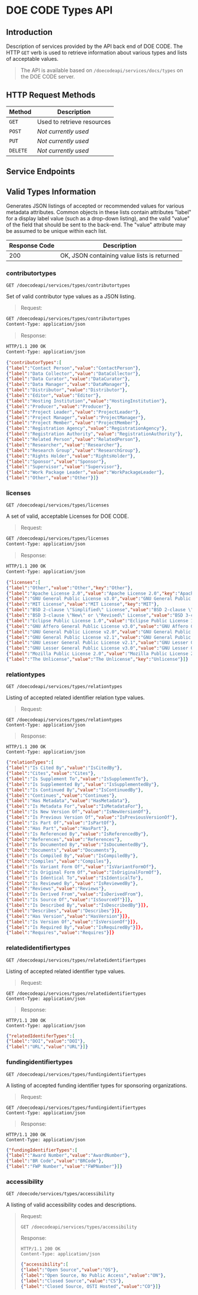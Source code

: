 DOE CODE Types API
==================

Introduction
------------
Description of services provided by the API back end of DOE CODE.  The HTTP `GET` verb is used to retrieve information about various
types and lists of acceptable values.

> The API is available based on `/doecodeapi/services/docs/types` on the DOE CODE server.

HTTP Request Methods
--------------------

| Method | Description |
| --- | --- |
| `GET` | Used to retrieve resources |
| `POST` | *Not currently used* |
| `PUT` | *Not currently used* |
| `DELETE` | *Not currently used* |

Service Endpoints
-----------------

## Valid Types Information

Generates JSON listings of accepted or recommended values for various metadata
attributes.  Common objects in these lists contain attributes "label" for a display
label value (such as a drop-down listing), and the valid "value" of the field that
should be sent to the back-end.  The "value" attribute may be assumed to be
unique within each list.

| Response Code | Description |
| --- | --- |
| 200 | OK, JSON containing value lists is returned |

### contributortypes

`GET /doecodeapi/services/types/contributortypes`

Set of valid contributor type values as a JSON listing.

> Request:
```html
GET /doecodeapi/services/types/contributortypes
Content-Type: application/json
```
> Response:
```html
HTTP/1.1 200 OK
Content-Type: application/json
```
```json
{"contributorTypes":[
{"label":"Contact Person","value":"ContactPerson"},
{"label":"Data Collector","value":"DataCollector"},
{"label":"Data Curator","value":"DataCurator"},
{"label":"Data Manager","value":"DataManager"},
{"label":"Distributor","value":"Distributor"},
{"label":"Editor","value":"Editor"},
{"label":"Hosting Institution","value":"HostingInstitution"},
{"label":"Producer","value":"Producer"},
{"label":"Project Leader","value":"ProjectLeader"},
{"label":"Project Manager","value":"ProjectManager"},
{"label":"Project Member","value":"ProjectMember"},
{"label":"Registration Agency","value":"RegistrationAgency"},
{"label":"Registration Authority","value":"RegistrationAuthority"},
{"label":"Related Person","value":"RelatedPerson"},
{"label":"Researcher","value":"Researcher"},
{"label":"Research Group","value":"ResearchGroup"},
{"label":"Rights Holder","value":"RightsHolder"},
{"label":"Sponsor","value":"Sponsor"},
{"label":"Supervisor","value":"Supervisor"},
{"label":"Work Package Leader","value":"WorkPackageLeader"},
{"label":"Other","value":"Other"}]}
```

### licenses

`GET /doecodeapi/services/types/licenses`

A set of valid, acceptable Licenses for DOE CODE.

> Request:
```html
GET /doecodeapi/services/types/licenses
Content-Type: application/json
```
> Response:
```html
HTTP/1.1 200 OK
Content-Type: application/json
```
```json
{"licenses":[
{"label":"Other","value":"Other","key":"Other"},
{"label":"Apache License 2.0","value":"Apache License 2.0","key":"Apache"},
{"label":"GNU General Public License v3.0","value":"GNU General Public License v3.0","key":"GNU3"},
{"label":"MIT License","value":"MIT License","key":"MIT"},
{"label":"BSD 2-clause \"Simplified\" License","value":"BSD 2-clause \"Simplified\" License","key":"BSD2"},
{"label":"BSD 3-clause \"New\" or \"Revised\" License","value":"BSD 3-clause \"New\" or \"Revised\" License","key":"BSD3"},
{"label":"Eclipse Public License 1.0","value":"Eclipse Public License 1.0","key":"Eclipse1"},
{"label":"GNU Affero General Public License v3.0","value":"GNU Affero General Public License v3.0","key":"GNUAffero3"},
{"label":"GNU General Public License v2.0","value":"GNU General Public License v2.0","key":"GNUpublic2"},
{"label":"GNU General Public License v2.1","value":"GNU General Public License v2.1","key":"GNUpublic21"},
{"label":"GNU Lesser General Public License v2.1","value":"GNU Lesser General Public License v2.1","key":"GNUlesser21"},
{"label":"GNU Lesser General Public License v3.0","value":"GNU Lesser General Public License v3.0","key":"GNUlesser3"},
{"label":"Mozilla Public License 2.0","value":"Mozilla Public License 2.0","key":"MOZ2"},
{"label":"The Unlicense","value":"The Unlicense","key":"Unlicense"}]}
```

### relationtypes

 `GET /doecodeapi/services/types/relationtypes`

Listing of accepted related identifier relation type values.

> Request:
```
GET /doecodeapi/services/types/relationtypes
Content-Type: application/json
```
> Response:
```
HTTP/1.1 200 OK
Content-Type: application/json
```
```json
{"relationTypes":[
{"label":"Is Cited By","value":"IsCitedBy"},
{"label":"Cites","value":"Cites"},
{"label":"Is Supplement To","value":"IsSupplementTo"},
{"label":"Is Supplemented By","value":"IsSupplementedBy"},
{"label":"Is Continued By","value":"IsContinuedBy"},
{"label":"Continues","value":"Continues"},
{"label":"Has Metadata","value":"HasMetadata"},
{"label":"Is Metadata For","value":"IsMetadataFor"},
{"label":"Is New Version Of","value":"IsNewVersionOf"},
{"label":"Is Previous Version Of","value":"IsPreviousVersionOf"},
{"label":"Is Part Of","value":"IsPartOf"},
{"label":"Has Part","value":"HasPart"},
{"label":"Is Referenced By","value":"IsReferencedBy"},
{"label":"References","value":"References"},
{"label":"Is Documented By","value":"IsDocumentedBy"},
{"label":"Documents","value":"Documents"},
{"label":"Is Compiled By","value":"IsCompiledBy"},
{"label":"Compiles","value":"Compiles"},
{"label":"Is Variant Form Of","value":"IsVariantFormOf"},
{"label":"Is Original Form Of","value":"IsOriginalFormOf"},
{"label":"Is Identical To","value":"IsIdenticalTo"},
{"label":"Is Reviewed By","value":"IsReviewedBy"},
{"label":"Reviews","value":"Reviews"},
{"label":"Is Derived From","value":"IsDerivedFrom"},
{"label":"Is Source Of","value":"IsSourceOf"}]},
{"label":"Is Described By","value":"IsDescribedBy"}]},
{"label":"Describes","value":"Describes"}]},
{"label":"Has Version","value":"HasVersion"}]},
{"label":"Is Version Of","value":"IsVersionOf"}]},
{"label":"Is Required By","value":"IsRequiredBy"}]},
{"label":"Requires","value":"Requires"}]}
```

### relatedidentifiertypes 

`GET /doecodeapi/services/types/relatedidentifiertypes`

Listing of accepted related identifier type values.

> Request:
```
GET /doecodeapi/services/types/relatedidentifiertypes
Content-Type: application/json
```
> Response:
```
HTTP/1.1 200 OK
Content-Type: application/json
```
```json
{"relatedIdentiferTypes":[
{"label":"DOI","value":"DOI"},
{"label":"URL","value":"URL"}]}
```

### fundingidentifiertypes

`GET /doecodeapi/services/types/fundingidentifiertypes`

A listing of accepted funding identifier types for sponsoring organizations.

> Request:
```
GET /doecodeapi/services/types/fundingidentifiertypes
Content-Type: application/json
```
> Response:
```
HTTP/1.1 200 OK
Content-Type: application/json
```
```json
{"fundingIdentifierTypes":[
{"label":"Award Number","value":"AwardNumber"},
{"label":"BR Code","value":"BRCode"},
{"label":"FWP Number","value":"FWPNumber"}]}
```
### accessibility

`GET /doecode/services/types/accessibility`

A listing of valid accessibility codes and descriptions.

> Request:
> ```
> GET /doecodeapi/services/types/accessibility
> ```
> Response:
> ```
> HTTP/1.1 200 OK
> Content-Type: application/json
> ```
> ```json
> {"accessibility":[
> {"label":"Open Source","value":"OS"},
> {"label":"Open Source, No Public Access","value":"ON"},
> {"label":"Closed Source","value":"CS"},
> {"label":"Closed Source, OSTI Hosted","value":"CO"}]}
> ```
